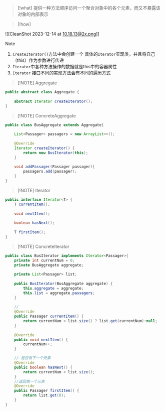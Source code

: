 
> [!what] 
> 提供一种方法顺序访问一个聚合对象中的各个元素，而又不暴露该对象的内部表示




> [!how] 
> 

![[CleanShot 2023-12-14 at 10.18.13@2x.png]]


> [!NOTE] 
>1. `CreateIterator()`方法中会创建一个 具体的`Iterator`实现类，并且将自己（this）作为参数进行传递
> 2. `Iterator`中各种方法操作的数据就是this中的容器属性
> 3. `Iterator` 接口不同的实现方法会有不同的遍历方式



> [!NOTE] Aggregate

```java
public abstract class Aggregate {  
    
	abstract Iterator createIterator();  
}
```

> [!NOTE] ConcreteAggregate

```java
public class BusAggregate extends Aggregate{  
  
	List<Passager> passagers = new ArrayList<>();  
	  
	@Override  
	Iterator createIterator() {  
		return new BusIterator(this);  
	}  
	  
	void addPassager(Passager passager){  
		passagers.add(passager);  
	}  
}

```


> [!NOTE] Iterator

```java
public interface Iterator<T> {  
	T currentItem();  
	  
	void nextItem();  
	  
	boolean hasNext();  
	  
	T firstItem();  
}
```


> [!NOTE] ConcreteIterator

```java
public class BusIterator implements Iterator<Passager>{  
	private int currentNum = 0;  
	private BusAggregate aggregate;  
	  
	private List<Passager> list;  
	  
	public BusIterator(BusAggregate aggregate) {  
		this.aggregate = aggregate;  
		this.list = aggregate.passagers;  
	}  
	  
	//
	@Override  
	public Passager currentItem() {  
		return currentNum < list.size() ? list.get(currentNum):null;  
	}  
	  
	@Override  
	public void nextItem() {  
		currentNum++;
	}  

    // 是否有下一个元素
	@Override  
	public boolean hasNext() {  
		return currentNum < list.size();  
	}  
    //返回第一个元素
	@Override  
	public Passager firstItem() {  
		return list.get(0);  
	}  
}
```